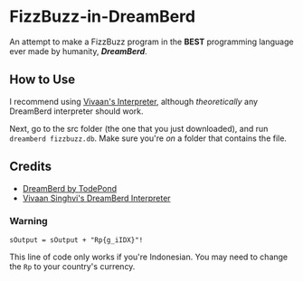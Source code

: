 # FizzBuzz-in-DreamBerd
An attempt to make a FizzBuzz program in the **BEST** programming language ever made by humanity, ***DreamBerd***.
## How to Use
I recommend using [Vivaan's Interpreter](https://github.com/vivaansinghvi07/dreamberd-interpreter), although *theoretically* any DreamBerd interpreter should work.

Next, go to the src folder (the one that you just downloaded), and run ```dreamberd fizzbuzz.db```. Make sure you're _on_ a folder that contains the file.
## Credits
- [DreamBerd by TodePond](https://github.com/TodePond/DreamBerd/)
- [Vivaan Singhvi's DreamBerd Interpreter](https://github.com/vivaansinghvi07/dreamberd-interpreter)

### Warning
```sOutput = sOutput + "Rp{g_iIDX}"!```

This line of code only works if you're Indonesian. You may need to change the ```Rp``` to your country's currency.
